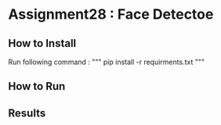 # Assignment28 : Face Detectoe

## How to Install
Run following command :
"""
pip install -r requirments.txt
"""

## How to Run


## Results